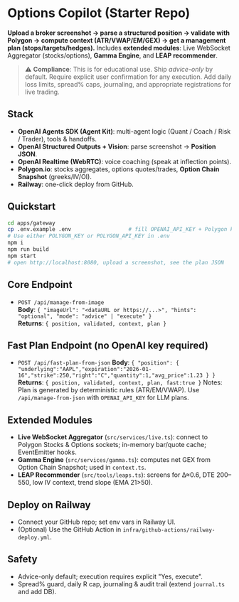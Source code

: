 
# Options Copilot (Starter Repo)

**Upload a broker screenshot → parse a structured position → validate with Polygon → compute context (ATR/VWAP/EM/GEX) → get a management plan (stops/targets/hedges).**
Includes **extended modules**: Live WebSocket Aggregator (stocks/options), **Gamma Engine**, and **LEAP recommender**.

> ⚠️ **Compliance**: This is for educational use. Ship *advice-only* by default. Require explicit user confirmation for any execution. Add daily loss limits, spread% caps, journaling, and appropriate registrations for live trading.

## Stack
- **OpenAI Agents SDK (Agent Kit)**: multi-agent logic (Quant / Coach / Risk / Trader), tools & handoffs.
- **OpenAI Structured Outputs + Vision**: parse screenshot → **Position JSON**.
- **OpenAI Realtime (WebRTC)**: voice coaching (speak at inflection points).
- **Polygon.io**: stocks aggregates, options quotes/trades, **Option Chain Snapshot** (greeks/IV/OI).
- **Railway**: one-click deploy from GitHub.

## Quickstart
```bash
cd apps/gateway
cp .env.example .env                  # fill OPENAI_API_KEY + Polygon key
# Use either POLYGON_KEY or POLYGON_API_KEY in .env
npm i
npm run build
npm start
# open http://localhost:8080, upload a screenshot, see the plan JSON
```

## Core Endpoint
- `POST /api/manage-from-image`  
  **Body**: `{ "imageUrl": "<dataURL or https://...>", "hints": "optional", "mode": "advice" | "execute" }`  
  **Returns**: `{ position, validated, context, plan }`

## Fast Plan Endpoint (no OpenAI key required)
- `POST /api/fast-plan-from-json`
  **Body**: `{ "position": { "underlying":"AAPL","expiration":"2026-01-16","strike":250,"right":"C","quantity":1,"avg_price":1.23 } }`
  **Returns**: `{ position, validated, context, plan, fast:true }`
  Notes: Plan is generated by deterministic rules (ATR/EM/VWAP). Use `/api/manage-from-json` with `OPENAI_API_KEY` for LLM plans.

## Extended Modules
- **Live WebSocket Aggregator** (`src/services/live.ts`): connect to Polygon Stocks & Options sockets; in-memory bar/quote cache; EventEmitter hooks.
- **Gamma Engine** (`src/services/gamma.ts`): computes net GEX from Option Chain Snapshot; used in `context.ts`.
- **LEAP Recommender** (`src/tools/leaps.ts`): screens for Δ≈0.6, DTE 200–550, low IV context, trend slope (EMA 21>50).

## Deploy on Railway
- Connect your GitHub repo; set env vars in Railway UI.
- (Optional) Use the GitHub Action in `infra/github-actions/railway-deploy.yml`.

## Safety
- Advice-only default; execution requires explicit "Yes, execute".
- Spread% guard, daily R cap, journaling & audit trail (extend `journal.ts` and add DB).
